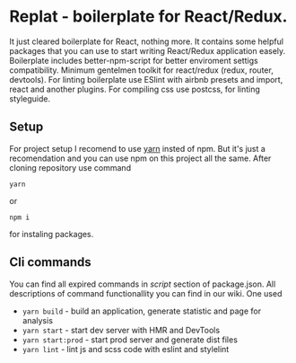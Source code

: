 # Replat - boilerplate for React/Redux.
It just cleared boilerplate for React, nothing more. It contains some helpful packages that you can use to start writing React/Redux application easely. Boilerplate includes better-npm-script for better enviroment settigs compatibility. Minimum gentelmen toolkit for react/redux (redux, router, devtools). For linting boilerplate use ESlint with airbnb presets and import, react and another plugins. For compiling css use postcss, for linting styleguide.

## Setup
For project setup I recomend to use [yarn](https://yarnpkg.com/) insted of npm. But it's just a recomendation and you can use npm on this project all the same.
After cloning repository use command
```
yarn
```
or
```
npm i
```
for instaling packages.

## Cli commands
You can find all expired commands in *script* section of package.json. All descriptions of command functionallity you can find in our wiki.
One used
* `yarn build` - build an application, generate statistic and page for analysis
* `yarn start` - start dev server with HMR and DevTools
* `yarn start:prod` - start prod server and generate dist files
* `yarn lint` - lint js and scss code with eslint and stylelint

